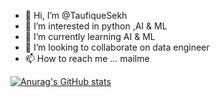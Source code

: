 - 👋 Hi, I’m @TaufiqueSekh
- 👀 I’m interested in python ,AI & ML
- 🌱 I’m currently learning AI & ML
- 💞️ I’m looking to collaborate on data engineer
- 📫 How to reach me ... mailme

<!---
TaufiqueSekh/TaufiqueSekh is a ✨ special ✨ repository because its `README.md` (this file) appears on your GitHub profile.
You can click the Preview link to take a look at your changes.
--->
[![Anurag's GitHub stats](https://github-readme-stats.vercel.app/api?username=TaufiqueSekh)](https://github.com/TaufiqueSekh/github-readme-stats)
